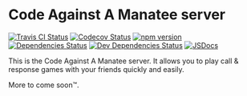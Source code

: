 # Code Against A Manatee server
[![Travis CI Status](https://img.shields.io/travis/CodeAgainstAManatee/Server.svg)](https://travis-ci.org/CodeAgainstAManatee/Server) [![Codecov Status](https://img.shields.io/codecov/c/github/CodeAgainstAManatee/Server.svg)](https://codecov.io/gh/CodeAgainstAManatee/Server) [![npm version](https://img.shields.io/npm/v/@code-against-a-manatee/server.svg)](https://www.npmjs.com/package/@code-against-a-manatee/server) [![Dependencies Status](https://img.shields.io/david/CodeAgainstAManatee/Server.svg)](https://github.com/CodeAgainstAManatee/Server/blob/develop/package.json) [![Dev Dependencies Status](https://img.shields.io/david/dev/CodeAgainstAManatee/Server.svg)](https://github.com/CodeAgainstAManatee/Server/blob/develop/package.json) [![JSDocs](https://img.shields.io/badge/JSDoc-Doclets.io-brightgreen.svg)](https://doclets.io/CodeAgainstAManatee/Server/develop)

This is the Code Against A Manatee server. It allows you to play call & response
games with your friends quickly and easily.

More to come soon™.
